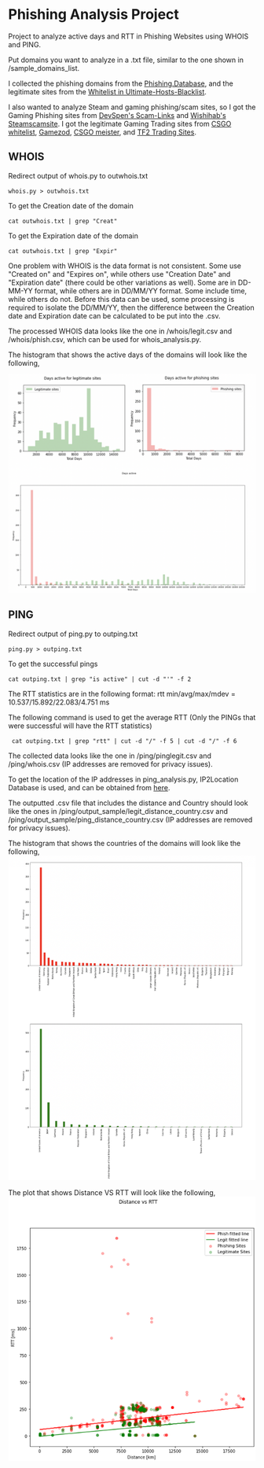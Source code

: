 # Phishing Analysis Project
Project to analyze active days and RTT in Phishing Websites using WHOIS and PING.

Put domains you want to analyze in a .txt file, similar to the one shown in /sample_domains_list.

I collected the phishing domains from the [Phishing.Database](https://github.com/mitchellkrogza/Phishing.Database), and the legitimate sites from the [Whitelist in Ultimate-Hosts-Blacklist](https://github.com/Ultimate-Hosts-Blacklist/whitelist/blob/master/domains.list).

I also wanted to analyze Steam and gaming phishing/scam sites, so I got the Gaming Phishing sites from [DevSpen's Scam-Links](https://github.com/DevSpen/scam-links) and [Wishihab's Steamscamsite](https://github.com/wishihab/steamscamsite). I got the legitimate Gaming Trading sites from [CSGO whitelist](https://www.reddit.com/r/GlobalOffensiveTrade/wiki/whitelist/), [Gamezod](https://gamezod.com/buy-csgo-skins/), [CSGO meister](https://csgomeister.com/csgo-trading-sites/), and [TF2 Trading Sites](https://guide.tf/tf2-trading-sites).


## WHOIS

Redirect output of whois.py to outwhois.txt
````
whois.py > outwhois.txt
````
To get the Creation date of the domain
````
cat outwhois.txt | grep "Creat"
````

To get the Expiration date of the domain
````
cat outwhois.txt | grep "Expir"
````
One problem with WHOIS is the data format is not consistent. Some use "Created on" and "Expires on", while others use "Creation Date" and "Expiration date" (there could be other variations as well). Some are in DD-MM-YY format, while others are in DD/MM/YY format. Some include time, while others do not. Before this data can be used, some processing is required to isolate the DD/MM/YY, then the difference between the Creation date and Expiration date can be calculated to be put into the .csv. 

The processed WHOIS data looks like the one in /whois/legit.csv and /whois/phish.csv, which can be used for whois_analysis.py.

The histogram that shows the active days of the domains will look like the following,

![Figure 1](whois/whois_histogram.png) 


## PING

Redirect output of ping.py to outping.txt
````
ping.py > outping.txt
````

To get the successful pings
````
cat outping.txt | grep "is active" | cut -d "'" -f 2
````
The RTT statistics are in the following format:
rtt min/avg/max/mdev = 10.537/15.892/22.083/4.751 ms

The following command is used to get the average RTT (Only the PINGs that were successful will have the RTT statistics) 
````
 cat outping.txt | grep "rtt" | cut -d "/" -f 5 | cut -d "/" -f 6
````

The collected data looks like the one in /ping/pinglegit.csv and /ping/whois.csv (IP addresses are removed for privacy issues).

To get the location of the IP addresses in ping_analysis.py, IP2Location Database is used, and can be obtained from [here](https://lite.ip2location.com/database/db5-ip-country-region-city-latitude-longitude).

The outputted .csv file that includes the distance and Country should look like the ones in /ping/output_sample/legit_distance_country.csv and /ping/output_sample/ping_distance_country.csv (IP addresses are removed for privacy issues).


The histogram that shows the countries of the domains will look like the following,
![Figure 2](ping/output_sample/ping_country_histogram.png) 


The plot that shows Distance VS RTT will look like the following,
![Figure 3](ping/output_sample/ping_distance_rtt_plot.png) 




